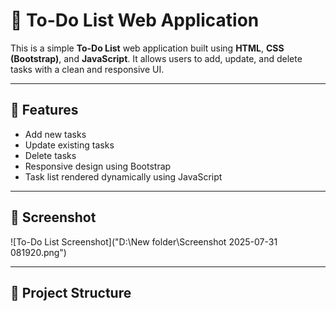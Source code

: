 # 📝 To-Do List Web Application

This is a simple **To-Do List** web application built using **HTML**, **CSS (Bootstrap)**, and **JavaScript**. It allows users to add, update, and delete tasks with a clean and responsive UI.

---

## 🚀 Features

- Add new tasks
- Update existing tasks
- Delete tasks
- Responsive design using Bootstrap
- Task list rendered dynamically using JavaScript

---

## 📸 Screenshot

![To-Do List Screenshot]("D:\New folder\Screenshot 2025-07-31 081920.png") <!-- Optional: You can add a screenshot image here -->

---

## 📂 Project Structure

